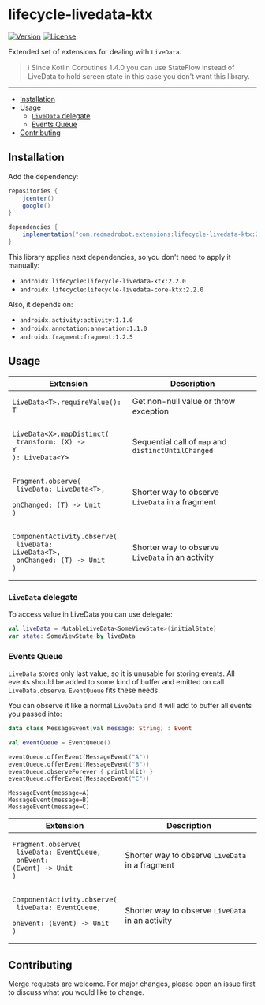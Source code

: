 # lifecycle-livedata-ktx <GitHub path="RedMadRobot/redmadrobot-android-ktx/tree/main/lifecycle-livedata-ktx"/>
[![Version](https://img.shields.io/bintray/v/redmadrobot-opensource/android/lifecycle-livedata-ktx?style=flat-square)][bintray] [![License](https://img.shields.io/github/license/RedMadRobot/redmadrobot-android-ktx?style=flat-square)][license]

Extended set of extensions for dealing with `LiveData`.

> :information_source: Since Kotlin Coroutines 1.4.0 you can use StateFlow instead of LiveData to hold screen state in this case you don't want this library.

---
<!-- START doctoc generated TOC please keep comment here to allow auto update -->
<!-- DON'T EDIT THIS SECTION, INSTEAD RE-RUN doctoc TO UPDATE -->


- [Installation](#installation)
- [Usage](#usage)
  - [`LiveData` delegate](#livedata-delegate)
  - [Events Queue](#events-queue)
- [Contributing](#contributing)

<!-- END doctoc generated TOC please keep comment here to allow auto update -->

## Installation

Add the dependency:
```groovy
repositories {
    jcenter()
    google()
}

dependencies {
    implementation("com.redmadrobot.extensions:lifecycle-livedata-ktx:2.2.0-0")
}
```

This library applies next dependencies, so you don't need to apply it manually:
- `androidx.lifecycle:lifecycle-livedata-ktx:2.2.0`
- `androidx.lifecycle:lifecycle-livedata-core-ktx:2.2.0`

Also, it depends on:
- `androidx.activity:activity:1.1.0`
- `androidx.annotation:annotation:1.1.0`
- `androidx.fragment:fragment:1.2.5`

## Usage

| Extension | Description |
|-----------|-------------|
| <pre><code>LiveData\<T>.requireValue(): T</code></pre> | Get non-null value or throw exception |
| <pre><code>LiveData\<X>.mapDistinct(<br>    transform: (X) -> Y<br>): LiveData\<Y></code></pre> | Sequential call of `map` and `distinctUntilChanged` |
| <pre><code>Fragment.observe(<br>    liveData: LiveData\<T>,<br>    onChanged: (T) -> Unit<br>)</code></pre> | Shorter way to observe `LiveData` in a fragment |
| <pre><code>ComponentActivity.observe(<br>    liveData: LiveData\<T>,<br>    onChanged: (T) -> Unit<br>)</code></pre> | Shorter way to observe `LiveData` in an activity |

### `LiveData` delegate

To access value in LiveData you can use delegate:
```kotlin
val liveData = MutableLiveData<SomeViewState>(initialState)
var state: SomeViewState by liveData
```

### Events Queue

`LiveData` stores only last value, so it is unusable for storing events.
All events should be added to some kind of buffer and emitted on call `LiveData.observe`.
`EventQueue` fits these needs.

You can observe it like a normal `LiveData` and it will add to buffer all events you passed into:
```kotlin
data class MessageEvent(val message: String) : Event

val eventQueue = EventQueue()

eventQueue.offerEvent(MessageEvent("A"))
eventQueue.offerEvent(MessageEvent("B"))
eventQueue.observeForever { println(it) }
eventQueue.offerEvent(MessageEvent("C"))
```
```
MessageEvent(message=A)
MessageEvent(message=B)
MessageEvent(message=C)
```

| Extension | Description |
|-----------|-------------|
| <pre><code>Fragment.observe(<br>    liveData: EventQueue,<br>    onEvent: (Event) -> Unit<br>)</code></pre> | Shorter way to observe `LiveData` in a fragment |
| <pre><code>ComponentActivity.observe(<br>    liveData: EventQueue,<br>    onEvent: (Event) -> Unit<br>)</code></pre> | Shorter way to observe `LiveData` in an activity |

## Contributing

Merge requests are welcome.
For major changes, please open an issue first to discuss what you would like to change.

[bintray]: https://bintray.com/redmadrobot-opensource/android/lifecycle-livedata-ktx
[license]: ../LICENSE
